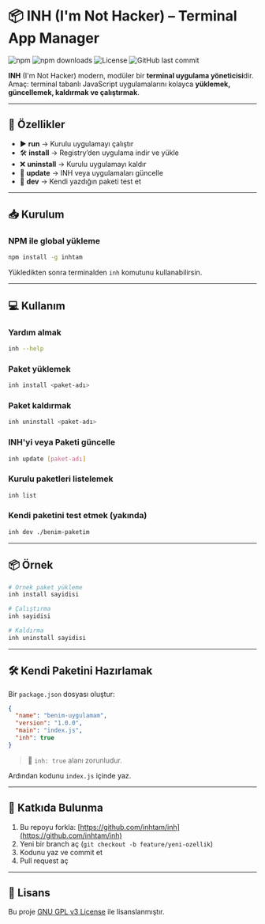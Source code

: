 # 📦 INH (I'm Not Hacker) – Terminal App Manager

![npm](https://img.shields.io/npm/v/inhtam?color=blue\&label=npm%20version) ![npm downloads](https://img.shields.io/npm/dt/inhtam?color=green\&label=npm%20downloads) ![License](https://img.shields.io/npm/l/inhtam) ![GitHub last commit](https://img.shields.io/github/last-commit/inhtam/inh)

**INH** (I'm Not Hacker) modern, modüler bir **terminal uygulama yöneticisi**dir.
Amaç: terminal tabanlı JavaScript uygulamalarını kolayca **yüklemek, güncellemek, kaldırmak ve çalıştırmak**.

---

## 🚀 Özellikler

* ▶️ **run** → Kurulu uygulamayı çalıştır
* 🛠 **install** → Registry’den uygulama indir ve yükle
* ❌ **uninstall** → Kurulu uygulamayı kaldır
* 🔄 **update** → INH veya uygulamaları güncelle
* 🧪 **dev** → Kendi yazdığın paketi test et

---

## 📥 Kurulum

### NPM ile global yükleme

```bash
npm install -g inhtam
```

Yükledikten sonra terminalden `inh` komutunu kullanabilirsin.

---

## 💻 Kullanım

### Yardım almak

```bash
inh --help
```

### Paket yüklemek

```bash
inh install <paket-adı>
```

### Paket kaldırmak

```bash
inh uninstall <paket-adı>
```

### INH'yi veya Paketi güncelle

```bash
inh update [paket-adı]
```

### Kurulu paketleri listelemek

```bash
inh list
```

### Kendi paketini test etmek (yakında)

```bash
inh dev ./benim-paketim
```

---

## 📦 Örnek

```bash
# Örnek paket yükleme
inh install sayidisi

# Çalıştırma
inh sayidisi

# Kaldırma
inh uninstall sayidisi
```

---

## 🛠 Kendi Paketini Hazırlamak

Bir `package.json` dosyası oluştur:

```json
{
  "name": "benim-uygulamam",
  "version": "1.0.0",
  "main": "index.js",
  "inh": true
}
```

> 🔑 `inh: true` alanı zorunludur.

Ardından kodunu `index.js` içinde yaz.

---

## 🤝 Katkıda Bulunma

1. Bu repoyu forkla: [https://github.com/inhtam/inh](https://github.com/inhtam/inh)
2. Yeni bir branch aç (`git checkout -b feature/yeni-ozellik`)
3. Kodunu yaz ve commit et
4. Pull request aç

---

## 📄 Lisans

Bu proje [GNU GPL v3 License](https://www.gnu.org/licenses/gpl-3.0.en.html) ile lisanslanmıştır.